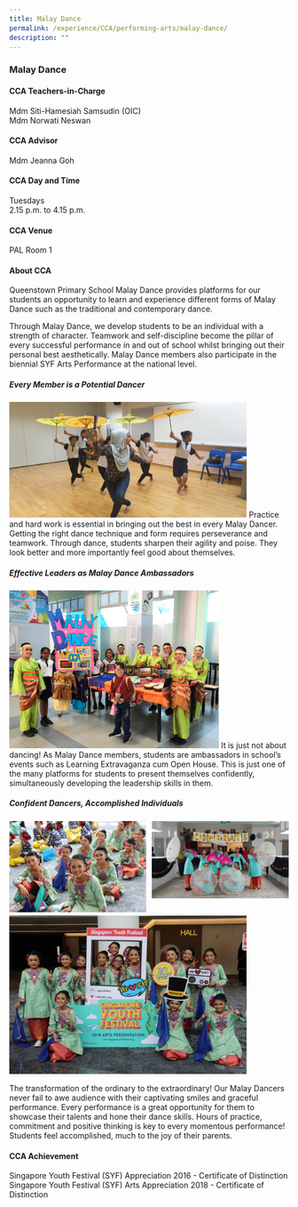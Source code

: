 ```yaml
---
title: Malay Dance
permalink: /experience/CCA/performing-arts/malay-dance/
description: ""
---
```

### **Malay Dance**
#### **CCA Teachers-in-Charge**
Mdm Siti-Hamesiah Samsudin (OIC)<br>
Mdm Norwati Neswan

#### **CCA Advisor**
Mdm Jeanna Goh

#### **CCA Day and Time**
Tuesdays<br>
2.15 p.m. to 4.15 p.m.

#### **CCA Venue**
PAL Room 1

#### **About CCA**
Queenstown Primary School Malay Dance provides platforms for our students an opportunity to learn and experience different forms of Malay Dance such as the traditional and contemporary dance.

Through Malay Dance, we develop students to be an individual with a strength of character. Teamwork and self-discipline become the pillar of every successful performance in and out of school whilst bringing out their personal best aesthetically. Malay Dance members also participate in the biennial SYF Arts Performance at the national level.

##### **Every Member is a Potential Dancer**

<img src="/images/ML%20Dance%20Pic%201.jpeg" 
     style="width:85%">
Practice and hard work is essential in bringing out the best in every Malay Dancer. Getting the right dance technique and form requires perseverance and teamwork. Through dance, students sharpen their agility and poise. They look better and more importantly feel good about themselves.

##### **Effective Leaders as Malay Dance Ambassadors**
<img src="/images/ML%20Dance%20Pic%202.jpeg" 
     style="width:75%">
It is just not about dancing! As Malay Dance members, students are ambassadors in school’s events such as Learning Extravaganza cum Open House. This is just one of the many platforms for students to present themselves confidently, simultaneously developing the leadership skills in them.

##### **Confident Dancers, Accomplished Individuals**

<img src="/images/ML%20Dance%20Pic%203.jpg" 
     style="width:49%" align=left>
<img src="/images/Malay%20Dance%20Pic%204.jpeg" 
     style="width:49%" align=right>		 
<br><br><br><br><br><br><br><br>		 
<img src="/images/ML%20Dance%20Pic%205.jpg" 
     style="width:85%" >
		 
The transformation of the ordinary to the extraordinary! Our Malay Dancers never fail to awe audience with their captivating smiles and graceful performance. Every performance is a great opportunity for them to showcase their talents and hone their dance skills. Hours of practice, commitment and positive thinking is key to every momentous performance! Students feel accomplished, much to the joy of their parents.

#### **CCA Achievement**
Singapore Youth Festival (SYF) Appreciation 2016 - Certificate of Distinction<br>
Singapore Youth Festival (SYF) Arts Appreciation 2018 - Certificate of Distinction